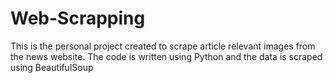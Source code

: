 # Web-Scrapping

This is the personal project created to scrape article relevant images from the news website. The code is written using Python and the data is scraped using BeautifulSoup
